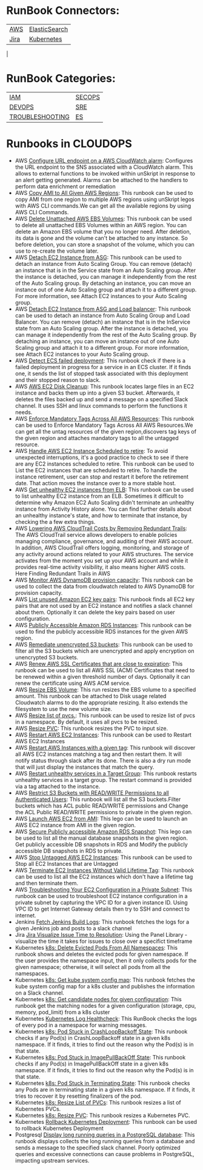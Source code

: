 # RunBook Connectors:
 | | | 
 | ---| ---| 
 | [AWS](xRunBook_List.md#AWS) | [ElasticSearch](xRunBook_List.md#ElasticSearch) | [Jenkins](xRunBook_List.md#Jenkins) |
 | [Jira](xRunBook_List.md#Jira) | [Kubernetes](xRunBook_List.md#Kubernetes) | [Postgresql](xRunBook_List.md#Postgresql) |
 | 

 
# RunBook Categories:
 | | | 
 | ---| ---| 
 | [IAM](runbook_IAM.md) | [SECOPS](runbook_SECOPS.md) | [COST_OPT](runbook_COST_OPT.md) |
 | [DEVOPS](runbook_DEVOPS.md) | [SRE](runbook_SRE.md) | [CLOUDOPS](runbook_CLOUDOPS.md) |
 | [TROUBLESHOOTING](runbook_TROUBLESHOOTING.md) | [ES](runbook_ES.md) | 

 # Runbooks in CLOUDOPS
* AWS [Configure URL endpoint on a AWS CloudWatch alarm](https://github.com/unskript/Awesome-CloudOps-Automation/tree/master/AWS/Configure_url_endpoint_on_a_cloudwatch_alarm.ipynb): Configures the URL endpoint to the SNS associated with a CloudWatch alarm. This allows to external functions to be invoked within unSkript in response to an alert getting generated. Alarms can be attached to the handlers to perform data enrichment or remediation
* AWS [Copy AMI to All Given AWS Regions](https://github.com/unskript/Awesome-CloudOps-Automation/tree/master/AWS/Copy_ami_to_all_given_AWS_regions.ipynb): This runbook can be used to copy AMI from one region to multiple AWS regions using unSkript legos with AWS CLI commands.We can get all the available regions by using AWS CLI Commands.
* AWS [Delete Unattached AWS EBS Volumes](https://github.com/unskript/Awesome-CloudOps-Automation/tree/master/AWS/Delete_Unattached_EBS_Volume.ipynb): This runbook can be used to delete all unattached EBS Volumes within an AWS region. You can delete an Amazon EBS volume that you no longer need. After deletion, its data is gone and the volume can't be attached to any instance. So before deletion, you can store a snapshot of the volume, which you can use to re-create the volume later.
* AWS [Detach EC2 Instance from ASG](https://github.com/unskript/Awesome-CloudOps-Automation/tree/master/AWS/Detach_Instance_from_ASG.ipynb): This runbook can be used to detach an instance from Auto Scaling Group. You can remove (detach) an instance that is in the Service state from an Auto Scaling group. After the instance is detached, you can manage it independently from the rest of the Auto Scaling group. By detaching an instance, you can move an instance out of one Auto Scaling group and attach it to a different group. For more information, see Attach EC2 instances to your Auto Scaling group.
* AWS [Detach EC2 Instance from ASG and Load balancer](https://github.com/unskript/Awesome-CloudOps-Automation/tree/master/AWS/Detach_ec2_Instance_from_ASG.ipynb): This runbook can be used to detach an instance from Auto Scaling Group and Load Balancer. You can remove (detach) an instance that is in the InService state from an Auto Scaling group. After the instance is detached, you can manage it independently from the rest of the Auto Scaling group. By detaching an instance, you can move an instance out of one Auto Scaling group and attach it to a different group. For more information, see Attach EC2 instances to your Auto Scaling group.
* AWS [Detect ECS failed deployment](https://github.com/unskript/Awesome-CloudOps-Automation/tree/master/AWS/Detect_ECS_failed_deployment.ipynb): This runbook check if there is a failed deployment in progress for a service in an ECS cluster. If it finds one, it sends the list of stopped task associated with this deployment and their stopped reason to slack.
* AWS [AWS EC2 Disk Cleanup](https://github.com/unskript/Awesome-CloudOps-Automation/tree/master/AWS/EC2_Disk_Cleanup.ipynb): This runbook locates large files in an EC2 instance and backs them up into a given S3 bucket. Afterwards, it deletes the files backed up and send a message on a specified Slack channel. It uses SSH and linux commands to perform the functions it needs.
* AWS [Enforce Mandatory Tags Across All AWS Resources](https://github.com/unskript/Awesome-CloudOps-Automation/tree/master/AWS/Enforce_Mandatory_Tags_Across_All_AWS_Resources.ipynb): This runbook can be used to Enforce Mandatory Tags Across All AWS Resources.We can get all the  untag resources of the given region,discovers tag keys of the given region and attaches mandatory tags to all the untagged resource.
* AWS [Handle AWS EC2 Instance Scheduled to retire](https://github.com/unskript/Awesome-CloudOps-Automation/tree/master/AWS/Find_EC2_Instances_Scheduled_to_retire.ipynb): To avoid unexpected interruptions, it's a good practice to check to see if there are any EC2 instances scheduled to retire. This runbook can be used to List the EC2 instances that are scheduled to retire. To handle the instance retirement, user can stop and restart it before the retirement date. That action moves the instance over to a more stable host.
* AWS [Get unhealthy EC2 instances from ELB](https://github.com/unskript/Awesome-CloudOps-Automation/tree/master/AWS/Get_Aws_Elb_Unhealthy_Instances.ipynb): This runbook can be used to list unhealthy EC2 instance from an ELB. Sometimes it difficult to determine why Amazon EC2 Auto Scaling didn't terminate an unhealthy instance from Activity History alone. You can find further details about an unhealthy instance's state, and how to terminate that instance, by checking the a few extra things.
* AWS [Lowering AWS CloudTrail Costs by Removing Redundant Trails](https://github.com/unskript/Awesome-CloudOps-Automation/tree/master/AWS/Lowering_AWS_CloudTrail_Costs_by_Removing_Redundant_Trails.ipynb): The AWS CloudTrail service allows developers to enable policies managing compliance, governance, and auditing of their AWS account. In addition, AWS CloudTrail offers logging, monitoring, and storage of any activity around actions related to your AWS structures. The service activates from the moment you set up your AWS account and while it provides real-time activity visibility, it also means higher AWS costs. Here Finding Redundant Trails in AWS
* AWS [Monitor AWS DynamoDB provision capacity](https://github.com/unskript/Awesome-CloudOps-Automation/tree/master/AWS/Monitor_AWS_DynamoDB_provision_capacity.ipynb): This runbook can be used to collect the data from cloudwatch related to AWS DynamoDB for provision capacity.
* AWS [List unused Amazon EC2 key pairs](https://github.com/unskript/Awesome-CloudOps-Automation/tree/master/AWS/Notify_about_unused_keypairs.ipynb): This runbook finds all EC2 key pairs that are not used by an EC2 instance and notifies a slack channel about them. Optionally it can delete the key pairs based on user configuration.
* AWS [Publicly Accessible Amazon RDS Instances](https://github.com/unskript/Awesome-CloudOps-Automation/tree/master/AWS/Publicly_Accessible_Amazon_RDS_Instances.ipynb): This runbook can be used to find the publicly accessible RDS instances for the given AWS region.
* AWS [Remediate unencrypted S3 buckets](https://github.com/unskript/Awesome-CloudOps-Automation/tree/master/AWS/Remediate_unencrypted_S3_buckets.ipynb): This runbook can be used to filter all the S3 buckets which are unencrypted and apply encryption on unencrypted S3 buckets.
* AWS [Renew AWS SSL Certificates that are close to expiration](https://github.com/unskript/Awesome-CloudOps-Automation/tree/master/AWS/Renew_SSL_Certificate.ipynb): This runbook can be used to list all AWS SSL (ACM) Certificates that need to be renewed within a given threshold number of days. Optionally it can renew the certificate using AWS ACM service.
* AWS [Resize EBS Volume](https://github.com/unskript/Awesome-CloudOps-Automation/tree/master/AWS/Resize_EBS_Volume.ipynb): This run resizes the EBS volume to a specified amount. This runbook can be attached to Disk usage related Cloudwatch alarms to do the appropriate resizing. It also extends the filesystem to use the new volume size.
* AWS [Resize list of pvcs.](https://github.com/unskript/Awesome-CloudOps-Automation/tree/master/AWS/Resize_List_Of_Pvcs.ipynb): This runbook can be used to resize list of pvcs in a namespace. By default, it uses all pvcs to be resized.
* AWS [Resize PVC](https://github.com/unskript/Awesome-CloudOps-Automation/tree/master/AWS/Resize_PVC.ipynb): This runbook resizes the PVC to input size.
* AWS [Restart AWS EC2 Instances](https://github.com/unskript/Awesome-CloudOps-Automation/tree/master/AWS/Restart_AWS_EC2_Instances_By_Tag.ipynb): This runbook can be used to Restart AWS EC2 Instances
* AWS [Restart AWS Instances with a given tag](https://github.com/unskript/Awesome-CloudOps-Automation/tree/master/AWS/Restart_Aws_Instance_given_Tag.ipynb): This runbook will discover all AWS EC2 instances matching a tag and then restart them. It will notify status through slack after its done. There is also a dry run mode that will just display the instances that match the query.
* AWS [Restart unhealthy services in a Target Group](https://github.com/unskript/Awesome-CloudOps-Automation/tree/master/AWS/Restart_Unhealthy_Services_Target_Group.ipynb): This runbook restarts unhealthy services in a target group. The restart command is provided via a tag attached to the instance.
* AWS [Restrict S3 Buckets with READ/WRITE Permissions to all Authenticated Users](https://github.com/unskript/Awesome-CloudOps-Automation/tree/master/AWS/Restrict_S3_Buckets_with_READ_WRITE_Permissions.ipynb): This runbook will list all the S3 buckets.Filter buckets which has ACL public READ/WRITE permissions and Change the ACL Public READ/WRITE permissions to private in the given region.
* AWS [Launch AWS EC2 from AMI](https://github.com/unskript/Awesome-CloudOps-Automation/tree/master/AWS/Run_EC2_from_AMI.ipynb): This lego can be used to launch an AWS EC2 instance from AMI in the given region.
* AWS [Secure Publicly accessible Amazon RDS Snapshot](https://github.com/unskript/Awesome-CloudOps-Automation/tree/master/AWS/Secure_Publicly_accessible_Amazon_RDS_Snapshot.ipynb): This lego can be used to list all the manual database snapshots in the given region. Get publicly accessible DB snapshots in RDS and Modify the publicly accessible DB snapshots in RDS to private.
* AWS [Stop Untagged AWS EC2 Instances](https://github.com/unskript/Awesome-CloudOps-Automation/tree/master/AWS/Stop_Untagged_EC2_Instances.ipynb): This runbook can be used to Stop all EC2 Instances that are Untagged
* AWS [Terminate EC2 Instances Without Valid Lifetime Tag](https://github.com/unskript/Awesome-CloudOps-Automation/tree/master/AWS/Terminate_EC2_Instances_Without_Valid_Lifetime_Tag.ipynb): This runbook can be used to list all the EC2 instances which don't have a lifetime tag and then terminate them.
* AWS [Troubleshooting Your EC2 Configuration in a Private Subnet](https://github.com/unskript/Awesome-CloudOps-Automation/tree/master/AWS/Troubleshooting_Your_EC2_Configuration_in_Private_Subnet.ipynb): This runbook can be used to troubleshoot EC2 instance configuration in a private subnet by capturing the VPC ID for a given instance ID. Using VPC ID to get Internet Gateway details then try to SSH and connect to internet.
* Jenkins [Fetch Jenkins Build Logs](https://github.com/unskript/Awesome-CloudOps-Automation/tree/master/Jenkins/Fetch_Jenkins_Build_Logs.ipynb): This runbook fetches the logs for a given Jenkins job and posts to a slack channel
* Jira [Jira Visualize Issue Time to Resolution](https://github.com/unskript/Awesome-CloudOps-Automation/tree/master/Jira/jira_visualize_time_to_resolution.ipynb): Using the Panel Library - visualize the time it takes for issues to close over a specifict timeframe
* Kubernetes [k8s: Delete Evicted Pods From All Namespaces](https://github.com/unskript/Awesome-CloudOps-Automation/tree/master/Kubernetes/Delete_Evicted_Pods_From_Namespaces.ipynb): This runbook shows and deletes the evicted pods for given namespace. If the user provides the namespace input, then it only collects pods for the given namespace; otherwise, it will select all pods from all the namespaces.
* Kubernetes [k8s: Get kube system config map](https://github.com/unskript/Awesome-CloudOps-Automation/tree/master/Kubernetes/Get_Kube_System_Config_Map.ipynb): This runbook fetches the kube system config map for a k8s cluster and publishes the information on a Slack channel.
* Kubernetes [k8s: Get candidate nodes for given configuration](https://github.com/unskript/Awesome-CloudOps-Automation/tree/master/Kubernetes/K8S_Get_Candidate_Nodes_Given_Config.ipynb): This runbook get the matching nodes for a given configuration (storage, cpu, memory, pod_limit) from a k8s cluster
* Kubernetes [Kubernetes Log Healthcheck](https://github.com/unskript/Awesome-CloudOps-Automation/tree/master/Kubernetes/K8S_Log_Healthcheck.ipynb): This RunBook checks the logs of every pod in a namespace for warning messages.
* Kubernetes [k8s: Pod Stuck in CrashLoopBackoff State](https://github.com/unskript/Awesome-CloudOps-Automation/tree/master/Kubernetes/K8S_Pod_Stuck_In_CrashLoopBack_State.ipynb): This runbook checks if any Pod(s) in CrashLoopBackoff state in a given k8s namespace. If it finds, it tries to find out the reason why the Pod(s) is in that state.
* Kubernetes [k8s: Pod Stuck in ImagePullBackOff State](https://github.com/unskript/Awesome-CloudOps-Automation/tree/master/Kubernetes/K8S_Pod_Stuck_In_ImagePullBackOff_State.ipynb): This runbook checks if any Pod(s) in ImagePullBackOff state in a given k8s namespace. If it finds, it tries to find out the reason why the Pod(s) is in that state.
* Kubernetes [k8s: Pod Stuck in Terminating State](https://github.com/unskript/Awesome-CloudOps-Automation/tree/master/Kubernetes/K8S_Pod_Stuck_In_Terminating_State.ipynb): This runbook checks any Pods are in terminating state in a given k8s namespace. If it finds, it tries to recover it by resetting finalizers of the pod.
* Kubernetes [k8s: Resize List of PVCs](https://github.com/unskript/Awesome-CloudOps-Automation/tree/master/Kubernetes/Resize_List_of_PVCs.ipynb): This runbook resizes a list of Kubernetes PVCs.
* Kubernetes [k8s: Resize PVC](https://github.com/unskript/Awesome-CloudOps-Automation/tree/master/Kubernetes/Resize_PVC.ipynb): This runbook resizes a Kubernetes PVC.
* Kubernetes [Rollback Kubernetes Deployment](https://github.com/unskript/Awesome-CloudOps-Automation/tree/master/Kubernetes/Rollback_k8s_Deployment_and_Update_Jira.ipynb): This runbook can be used to rollback Kubernetes Deployment
* Postgresql [Display long running queries in a PostgreSQL database](https://github.com/unskript/Awesome-CloudOps-Automation/tree/master/Postgresql/Display_Postgresql_Long_Running.ipynb): This runbook displays collects the long running queries from a database and sends a message to the specified slack channel. Poorly optimized queries and excessive connections can cause problems in PostgreSQL, impacting upstream services.
